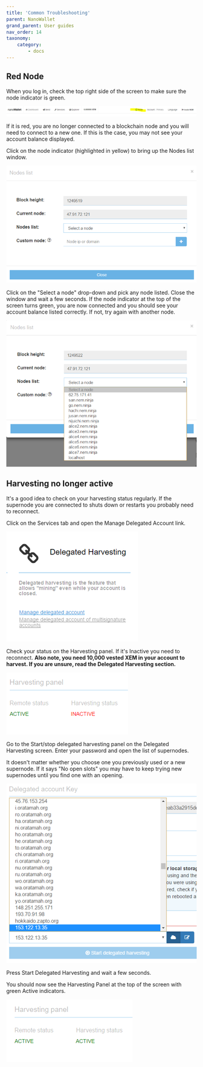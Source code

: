 ```yaml
---
title: 'Common Troubleshooting'
parent: NanoWallet
grand_parent: User guides
nav_order: 14
taxonomy:
    category:
        - docs
---
```


## Red Node

When you log in, check the top right side of the screen to make sure the node indicator is green.

![](NodeSelect3.PNG)

If it is red, you are no longer connected to a blockchain node and you will need to connect to a new one. If this is the case, you may not see your account balance displayed.

Click on the node indicator (highlighted in yellow) to bring up the Nodes list window.

![](NodeSelect.PNG)

Click on the "Select a node" drop-down and pick any node listed. Close the window and wait a few seconds. If the node indicator at the top of the screen turns green, you are now connected and you should see your account balance listed correctly. If not, try again with another node.

![](NodeSelect2.PNG)

## Harvesting no longer active

It's a good idea to check on your harvesting status regularly. If the supernode you are connected to shuts down or restarts you probably need to reconnect. 

Click on the Services tab and open the Manage Delegated Account link.

![](Delegated1.PNG)

Check your status on the Harvesting panel. If it's Inactive you need to reconnect.
**Also note, you need 10,000 vested XEM in your account to harvest. If you are unsure, read the Delegated Harvesting section.**

![](Delegated3.PNG)

Go to the Start/stop delegated harvesting panel on the Delegated Harvesting screen. Enter your password and open the list of supernodes.

It doesn't matter whether you choose one you previously used or a new supernode. If it says "No open slots" you may have to keep trying new supernodes until you find one with an opening.

![](Delegated4.PNG)

Press Start Delegated Harvesting and wait a few seconds.

You should now see the Harvesting Panel at the top of the screen with green Active indicators.

![](Delegated2.PNG)

